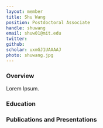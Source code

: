 ```yaml
---
layout: member
title: Shu Wang
position: Postdoctoral Associate
handle: shuwang
email: shuw01@mit.edu
twitter: 
github: 
scholar: uxmGJ1UAAAAJ
photo: shuwang.jpg 
---
```


### Overview
Lorem Ipsum.

### Education

### Publications and Presentations